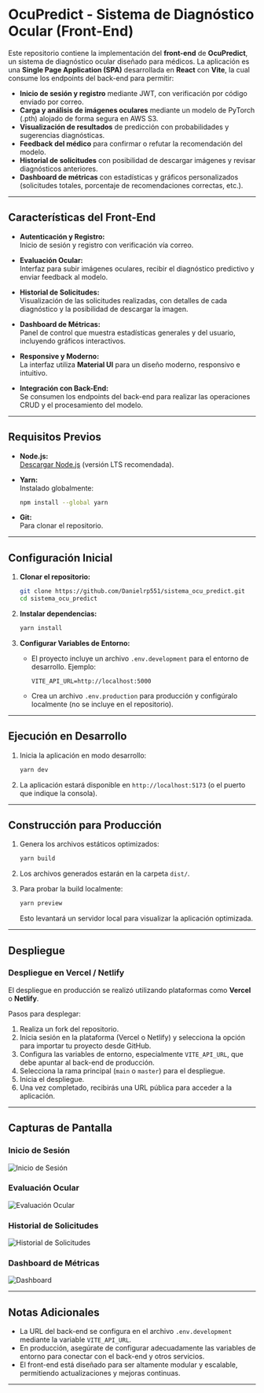 # **OcuPredict - Sistema de Diagnóstico Ocular (Front-End)**

Este repositorio contiene la implementación del **front-end** de **OcuPredict**, un sistema de diagnóstico ocular diseñado para médicos. La aplicación es una **Single Page Application (SPA)** desarrollada en **React** con **Vite**, la cual consume los endpoints del back-end para permitir:

- **Inicio de sesión y registro** mediante JWT, con verificación por código enviado por correo.
- **Carga y análisis de imágenes oculares** mediante un modelo de PyTorch (.pth) alojado de forma segura en AWS S3.
- **Visualización de resultados** de predicción con probabilidades y sugerencias diagnósticas.
- **Feedback del médico** para confirmar o refutar la recomendación del modelo.
- **Historial de solicitudes** con posibilidad de descargar imágenes y revisar diagnósticos anteriores.
- **Dashboard de métricas** con estadísticas y gráficos personalizados (solicitudes totales, porcentaje de recomendaciones correctas, etc.).

---

## **Características del Front-End**

- **Autenticación y Registro:**  
  Inicio de sesión y registro con verificación vía correo.
  
- **Evaluación Ocular:**  
  Interfaz para subir imágenes oculares, recibir el diagnóstico predictivo y enviar feedback al modelo.

- **Historial de Solicitudes:**  
  Visualización de las solicitudes realizadas, con detalles de cada diagnóstico y la posibilidad de descargar la imagen.

- **Dashboard de Métricas:**  
  Panel de control que muestra estadísticas generales y del usuario, incluyendo gráficos interactivos.

- **Responsive y Moderno:**  
  La interfaz utiliza **Material UI** para un diseño moderno, responsivo e intuitivo.

- **Integración con Back-End:**  
  Se consumen los endpoints del back-end para realizar las operaciones CRUD y el procesamiento del modelo.

---

## **Requisitos Previos**

- **Node.js:**  
  [Descargar Node.js](https://nodejs.org/) (versión LTS recomendada).

- **Yarn:**  
  Instalado globalmente:
  ```bash
  npm install --global yarn
  ```

- **Git:**  
  Para clonar el repositorio.

---

## **Configuración Inicial**

1. **Clonar el repositorio:**
   ```bash
   git clone https://github.com/Danielrp551/sistema_ocu_predict.git
   cd sistema_ocu_predict
   ```

2. **Instalar dependencias:**
   ```bash
   yarn install
   ```

3. **Configurar Variables de Entorno:**
   - El proyecto incluye un archivo `.env.development` para el entorno de desarrollo. Ejemplo:
     ```env
     VITE_API_URL=http://localhost:5000
     ```
   - Crea un archivo `.env.production` para producción y configúralo localmente (no se incluye en el repositorio).

---

## **Ejecución en Desarrollo**

1. Inicia la aplicación en modo desarrollo:
   ```bash
   yarn dev
   ```
2. La aplicación estará disponible en `http://localhost:5173` (o el puerto que indique la consola).

---

## **Construcción para Producción**

1. Genera los archivos estáticos optimizados:
   ```bash
   yarn build
   ```
2. Los archivos generados estarán en la carpeta `dist/`.

3. Para probar la build localmente:
   ```bash
   yarn preview
   ```
   Esto levantará un servidor local para visualizar la aplicación optimizada.

---

## **Despliegue**

### **Despliegue en Vercel / Netlify**
El despliegue en producción se realizó utilizando plataformas como **Vercel** o **Netlify**.

Pasos para desplegar:
1. Realiza un fork del repositorio.
2. Inicia sesión en la plataforma (Vercel o Netlify) y selecciona la opción para importar tu proyecto desde GitHub.
3. Configura las variables de entorno, especialmente `VITE_API_URL`, que debe apuntar al back-end de producción.
4. Selecciona la rama principal (`main` o `master`) para el despliegue.
5. Inicia el despliegue.
6. Una vez completado, recibirás una URL pública para acceder a la aplicación.

---

## **Capturas de Pantalla**

### **Inicio de Sesión**
![Inicio de Sesión](docs/img/login.png)

### **Evaluación Ocular**
![Evaluación Ocular](docs/img/evaluacion_ocular.png)

### **Historial de Solicitudes**
![Historial de Solicitudes](docs/img/historial.png)

### **Dashboard de Métricas**
![Dashboard](docs/img/dashboard.png)

---

## **Notas Adicionales**

- La URL del back-end se configura en el archivo `.env.development` mediante la variable `VITE_API_URL`.
- En producción, asegúrate de configurar adecuadamente las variables de entorno para conectar con el back-end y otros servicios.
- El front-end está diseñado para ser altamente modular y escalable, permitiendo actualizaciones y mejoras continuas.

---
